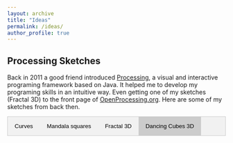 ```yaml
---
layout: archive
title: "Ideas"
permalink: /ideas/
author_profile: true
---
```

<style scoped>
    /* Style the tab */
.tab {
  overflow: hidden;
  border: 1px solid #ccc;
  background-color: #f1f1f1;
}

/* Style the buttons that are used to open the tab content */
.tab button {
  background-color: inherit;
  float: left;
  border: none;
  outline: none;
  cursor: pointer;
  padding: 14px 16px;
  transition: 0.3s;
}

/* Change background color of buttons on hover */
.tab button:hover {
  background-color: #ddd;
}

/* Create an active/current tablink class */
.tab button.active {
  background-color: #ccc;
}

/* Style the tab content */
.tabcontent {
  display: none;
  padding: 6px 12px;
  border: 1px solid #ccc;
  border-top: none;
}
</style>

<script>
    function openCity(evt, cityName) {
    // Declare all variables
    var i, tabcontent, tablinks;

    // Get all elements with class="tabcontent" and hide them
    tabcontent = document.getElementsByClassName("tabcontent");
    for (i = 0; i < tabcontent.length; i++) {
        tabcontent[i].style.display = "none";
    }

    // Get all elements with class="tablinks" and remove the class "active"
    tablinks = document.getElementsByClassName("tablinks");
    for (i = 0; i < tablinks.length; i++) {
        tablinks[i].className = tablinks[i].className.replace(" active", "");
    }

    // Show the current tab, and add an "active" class to the button that opened the tab
    document.getElementById(cityName).style.display = "block";
    evt.currentTarget.className += " active";
    }
</script>



<script type="text/javascript" src="../assets/processing/processingNew.js"></script>



## Processing Sketches
Back in 2011 a good friend introduced [Processing](https://processing.org/), a visual and interactive programing framework based on Java. It helped me to develop my programing skills in an intuitive way. Even getting one of my sketches (Fractal 3D) to the front page of [OpenProcessing.org](https://www.openprocessing.org).
Here are some of my sketches from back then.
<!-- Tab links -->
<div class="tab">
  <button class="tablinks" onclick="openCity(event, 'merolek')">Curves</button>
  <button class="tablinks" onclick="openCity(event, 'mandala_cuadros')">Mandala squares</button>
  <button class="tablinks" onclick="openCity(event, 'fractal_3D')">Fractal 3D</button>
  <button id="default_tab" class="tablinks active" onclick="openCity(event, 'dancing_cubes_3D')">Dancing Cubes 3D</button>
</div>

<!-- Tab content -->
<div id="merolek" class="tabcontent">
    <h3 id="sketch_title">Curves by lines</h3>
    <canvas id="processing_canvas" data-processing-sources="merolek.pde" style="width:  100%; height: 100%; border-style: solid;"></canvas>
    <br>
    Click on the sketch and use <i class="fa fa-arrow-up"></i> and <i class="fa fa-arrow-down"></i> keys for interaction.
</div>

<div id="fractal_3D" class="tabcontent">
  <h3 id="sketch_title">Fractal 3D</h3>
    <canvas id="processing_canvas" data-processing-sources="proc_cubes_3D.pde" style="width:  100%; height: 100%; border-style: solid;"></canvas>
</div>

<div id="dancing_cubes_3D" class="tabcontent">
  <h3 id="sketch_title">Dancing Cubes 3D</h3>
    <canvas id="processing_canvas" data-processing-sources="dancing_cubes_3D.pde" style="width:  100%; height: 100%; border-style: solid;"></canvas>
</div>

<div id="mandala_cuadros" class="tabcontent">
  <h3 id="sketch_title">Mandala squares</h3>
    <canvas id="processing_canvas" data-processing-sources="mandala_cuadros.pde" style="width:  100%; height: 100%; border-style: solid;"></canvas>
    <br>
    Click mouse to erase. And control size of circles and squares with mouse position.
</div>


<script>
  document.getElementById("default_tab").click()
  console.log('clicled')
</script>
